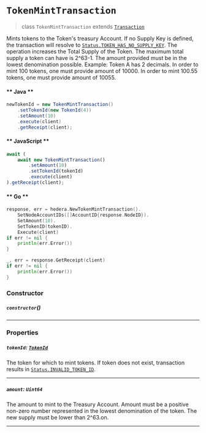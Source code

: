 # `TokenMintTransaction`

> class `TokenMintTransaction` extends [`Transaction`](reference/core/Transaction.md)

Mints tokens to the Token's treasury Account. If no Supply Key is defined, the transaction will resolve to
[`Status.TOKEN_HAS_NO_SUPPLY_KEY`](reference/Status.md#TOKEN_HAS_NO_SUPPLY_KEY).
The operation increases the Total Supply of the Token. The maximum total supply a token can have is 2^63-1.
The amount provided must be in the lowest denomination possible. Example:
Token A has 2 decimals. In order to mint 100 tokens, one must provide amount of 10000. In order to mint 100.55 tokens,
one must provide amount of 10055.

<!-- tabs:start -->

#### ** Java **

```java
newTokenId = new TokenMintTransaction()
    .setTokenId(new TokenId(4))
    .setAmount(10)
    .execute(client)
    .getReceipt(client);
```

#### ** JavaScript **

```js
await (
    await new TokenMintTransaction()
        .setAmount(10)
        .setTokenId(tokenId)
        .execute(client)
).getReceipt(client);
```

#### ** Go **

```go
response, err = hedera.NewTokenMintTransaction().
    SetNodeAccountIDs([]AccountID{response.NodeID}).
    SetAmount(10).
    SetTokenID(tokenID).
    Execute(client)
if err != nil {
    println(err.Error())
}

_, err = response.GetReceipt(client)
if err != nil {
    println(err.Error())
}
```

<!-- tabs:end -->

### Constructor

##### `constructor`()

---

### Properties

##### `tokenId`: [`TokenId`](reference/token/TokenId.md)

The token for which to mint tokens. If token does not exist, transaction results in
[`Status.INVALID_TOKEN_ID`](reference/Status.md#INVALID_TOKEN_ID).

---

##### `amount`: `Uint64`

The amount to mint to the Treasury Account. Amount must be a positive non-zero number represented in the lowest
denomination of the token. The new supply must be lower than 2^63.on.

---
